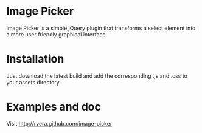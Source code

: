 # Image Picker

Image Picker is a simple jQuery plugin that transforms a select element into a more user friendly graphical interface.

# Installation

Just download the latest build and add the corresponding .js and .css to your assets directory

# Examples and doc

Visit http://rvera.github.com/image-picker
